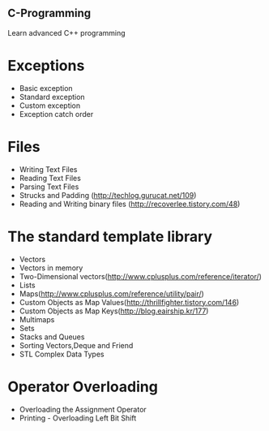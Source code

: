 ## C-Programming
Learn advanced C++ programming

# Exceptions
 - Basic exception
 - Standard exception
 - Custom exception
 - Exception catch order
 
 # Files
 - Writing Text Files
 - Reading Text Files
 - Parsing Text Files
 - Strucks and Padding (http://techlog.gurucat.net/109)
 - Reading and Writing binary files (http://recoverlee.tistory.com/48)

# The standard template library
 - Vectors
 - Vectors in memory
 - Two-Dimensional vectors(http://www.cplusplus.com/reference/iterator/)
 - Lists
 - Maps(http://www.cplusplus.com/reference/utility/pair/)
 - Custom Objects as Map Values(http://thrillfighter.tistory.com/146)
 - Custom Objects as Map Keys(http://blog.eairship.kr/177)
 - Multimaps
 - Sets
 - Stacks and Queues
 - Sorting Vectors,Deque and Friend
 - STL Complex Data Types

# Operator Overloading
 - Overloading the Assignment Operator
 - Printing - Overloading Left Bit Shift
